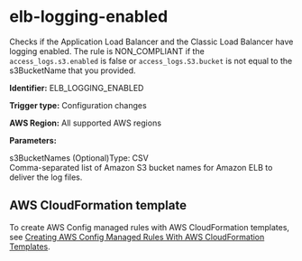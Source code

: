 # elb\-logging\-enabled<a name="elb-logging-enabled"></a>

Checks if the Application Load Balancer and the Classic Load Balancer have logging enabled\. The rule is NON\_COMPLIANT if the `access_logs.s3.enabled` is false or `access_logs.S3.bucket` is not equal to the s3BucketName that you provided\.

**Identifier:** ELB\_LOGGING\_ENABLED

**Trigger type:** Configuration changes

**AWS Region:** All supported AWS regions

**Parameters:**

s3BucketNames \(Optional\)Type: CSV  
Comma\-separated list of Amazon S3 bucket names for Amazon ELB to deliver the log files\.

## AWS CloudFormation template<a name="w29aac11c33c17b7d201c15"></a>

To create AWS Config managed rules with AWS CloudFormation templates, see [Creating AWS Config Managed Rules With AWS CloudFormation Templates](aws-config-managed-rules-cloudformation-templates.md)\.